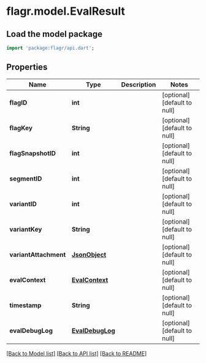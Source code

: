 # flagr.model.EvalResult

## Load the model package
```dart
import 'package:flagr/api.dart';
```

## Properties
Name | Type | Description | Notes
------------ | ------------- | ------------- | -------------
**flagID** | **int** |  | [optional] [default to null]
**flagKey** | **String** |  | [optional] [default to null]
**flagSnapshotID** | **int** |  | [optional] [default to null]
**segmentID** | **int** |  | [optional] [default to null]
**variantID** | **int** |  | [optional] [default to null]
**variantKey** | **String** |  | [optional] [default to null]
**variantAttachment** | [**JsonObject**](.md) |  | [optional] [default to null]
**evalContext** | [**EvalContext**](EvalContext.md) |  | [optional] [default to null]
**timestamp** | **String** |  | [optional] [default to null]
**evalDebugLog** | [**EvalDebugLog**](EvalDebugLog.md) |  | [optional] [default to null]

[[Back to Model list]](../README.md#documentation-for-models) [[Back to API list]](../README.md#documentation-for-api-endpoints) [[Back to README]](../README.md)


